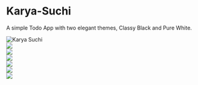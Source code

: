 # Karya-Suchi
A simple Todo App with two elegant themes, Classy Black and Pure White.


<img src="/static/images/icon-192x192.png" alt="Karya Suchi">

<div class="container">
	<div class="row">
		<div class="col-md-4">
			<img src="/static/images/1.png">
		</div>
		<div class="col-md-4">
			<img src="/static/images/2.png">
		</div>
		<div class="col-md-4">
			<img src="/static/images/3.png">
		</div>
	</div>
</div>

<div class="container">
	<div class="row">
		<div class="col-md-6">
			<img src="/static/images/4.png">
		</div>
		<div class="col-md-6">
			<img src="/static/images/5.png">
		</div>
	</div>
</div>

<img src="/static/images/6.png">



